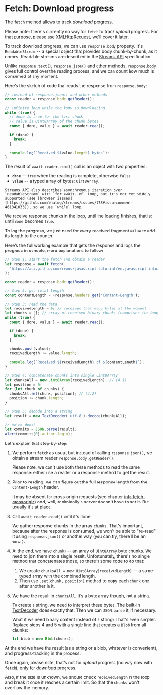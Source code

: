 # Fetch: Download progress

The `fetch` method allows to track _download_ progress.

Please note: there's currently no way for `fetch` to track _upload_ progress. For that purpose, please use [XMLHttpRequest](info:xmlhttprequest), we'll cover it later.

To track download progress, we can use `response.body` property. It's `ReadableStream` -- a special object that provides body chunk-by-chunk, as it comes. Readable streams are described in the [Streams API](https://streams.spec.whatwg.org/#rs-class) specification.

Unlike `response.text()`, `response.json()` and other methods, `response.body` gives full control over the reading process, and we can count how much is consumed at any moment.

Here's the sketch of code that reads the response from `response.body`:

```js
// instead of response.json() and other methods
const reader = response.body.getReader();

// infinite loop while the body is downloading
while (true) {
  // done is true for the last chunk
  // value is Uint8Array of the chunk bytes
  const { done, value } = await reader.read();

  if (done) {
    break;
  }

  console.log(`Received ${value.length} bytes`);
}
```

The result of `await reader.read()` call is an object with two properties:

- **`done`** -- `true` when the reading is complete, otherwise `false`.
- **`value`** -- a typed array of bytes: `Uint8Array`.

```smart
Streams API also describes asynchronous iteration over `ReadableStream` with `for await..of` loop, but it's not yet widely supported (see [browser issues](https://github.com/whatwg/streams/issues/778#issuecomment-461341033)), so we use `while` loop.
```

We receive response chunks in the loop, until the loading finishes, that is: until `done` becomes `true`.

To log the progress, we just need for every received fragment `value` to add its length to the counter.

Here's the full working example that gets the response and logs the progress in console, more explanations to follow:

```js run async
// Step 1: start the fetch and obtain a reader
let response = await fetch(
  'https://api.github.com/repos/javascript-tutorial/en.javascript.info/commits?per_page=100'
);

const reader = response.body.getReader();

// Step 2: get total length
const contentLength = +response.headers.get('Content-Length');

// Step 3: read the data
let receivedLength = 0; // received that many bytes at the moment
let chunks = []; // array of received binary chunks (comprises the body)
while (true) {
  const { done, value } = await reader.read();

  if (done) {
    break;
  }

  chunks.push(value);
  receivedLength += value.length;

  console.log(`Received ${receivedLength} of ${contentLength}`);
}

// Step 4: concatenate chunks into single Uint8Array
let chunksAll = new Uint8Array(receivedLength); // (4.1)
let position = 0;
for (let chunk of chunks) {
  chunksAll.set(chunk, position); // (4.2)
  position += chunk.length;
}

// Step 5: decode into a string
let result = new TextDecoder('utf-8').decode(chunksAll);

// We're done!
let commits = JSON.parse(result);
alert(commits[0].author.login);
```

Let's explain that step-by-step:

1. We perform `fetch` as usual, but instead of calling `response.json()`, we obtain a stream reader `response.body.getReader()`.

   Please note, we can't use both these methods to read the same response: either use a reader or a response method to get the result.

2. Prior to reading, we can figure out the full response length from the `Content-Length` header.

   It may be absent for cross-origin requests (see chapter <info:fetch-crossorigin>) and, well, technically a server doesn't have to set it. But usually it's at place.

3. Call `await reader.read()` until it's done.

   We gather response chunks in the array `chunks`. That's important, because after the response is consumed, we won't be able to "re-read" it using `response.json()` or another way (you can try, there'll be an error).

4. At the end, we have `chunks` -- an array of `Uint8Array` byte chunks. We need to join them into a single result. Unfortunately, there's no single method that concatenates those, so there's some code to do that:
   1. We create `chunksAll = new Uint8Array(receivedLength)` -- a same-typed array with the combined length.
   2. Then use `.set(chunk, position)` method to copy each `chunk` one after another in it.
5. We have the result in `chunksAll`. It's a byte array though, not a string.

   To create a string, we need to interpret these bytes. The built-in [TextDecoder](info:text-decoder) does exactly that. Then we can `JSON.parse` it, if necessary.

   What if we need binary content instead of a string? That's even simpler. Replace steps 4 and 5 with a single line that creates a `Blob` from all chunks:

   ```js
   let blob = new Blob(chunks);
   ```

At the end we have the result (as a string or a blob, whatever is convenient), and progress-tracking in the process.

Once again, please note, that's not for _upload_ progress (no way now with `fetch`), only for _download_ progress.

Also, if the size is unknown, we should check `receivedLength` in the loop and break it once it reaches a certain limit. So that the `chunks` won't overflow the memory.
